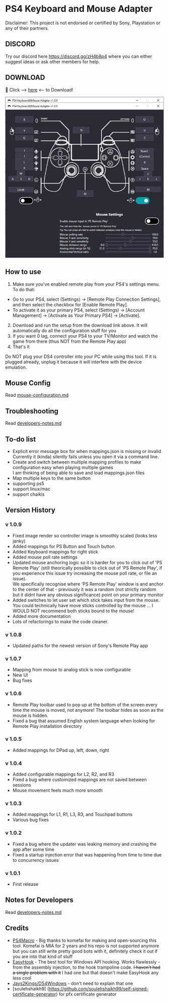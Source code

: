 # PS4 Keyboard and Mouse Adapter 
Disclaimer: This project is not endorsed or certified by Sony, Playstation or any of their partners.


## DISCORD
Try our discord here https://discord.gg/zH4b8p4 where you can either suggest ideas or ask other members for help.


## DOWNLOAD
:rocket: Click --> [here](https://github.com/starshinata/PS4-Keyboard-and-Mouse-Adapter/releases/download/1.0.7/Setup.exe) <-- to Download!

![example UI](documentation/example-ui.png)


## How to use
1. Make sure you've enabled remote play from your PS4's settings menu. To do that:
  * Go to your PS4, select (Settings) -> [Remote Play Connection Settings], and then select the checkbox for [Enable Remote Play].
  * To activate it as your primary PS4, select  (Settings) -> [Account Management] -> [Activate as Your Primary PS4] -> [Activate].
2. Download and run the setup from the download link above. It will automatically do all the configuration stuff for you
3. If you want 0 lag, connect your PS4 to your TV/Monitor and watch the game from there (thus NOT from the Remote Play app)
4. That's it 

Do NOT plug your DS4 controller into your PC while using this tool. If it is plugged already, unplug it because it will interfere with the device emulation.


## Mouse Config
Read [mouse-configuration.md](documentation/mouse-configuration.md)


## Troubleshooting
Read [developers-notes.md](documentation/troubleshooting.md)


## To-do list
* Explicit error message box for when mappings.json is missing or invalid <br> Currently it (kinda) silently fails unless you open it via a command line.
* Create and switch between multiple mapping profiles to make configuration easy when playing multiple games <br>I am thinking of  being able to save and load mappings.json files
* Map multiple keys to the same button
* supporting ps5
* support linux/mac 
* support chaikis


## Version History
### v 1.0.9
* Fixed image render so controller image is smoothly scaled (looks less janky)
* Added mappings for PS Button and Touch button
* Added Keyboard mappings for right stick
* Added mouse poll rate settings
* Updated mouse anchoring logic so it is harder for you to click out of 'PS Remote Play' (still theorically possible to click out of 'PS Remote Play', if you experience this issue try increasing the mouse poll rate, or file an issue). <br> We specifically recognise where 'PS Remote Play' window is and anchor to the center of that - previously it was a random (not strictly random but it didnt have any obvious significance) point on your primary monitor
* Added switches to let user set which stick takes input from the mouse.<br> You could technically have move sticks controlled by the mouse ... I WOULD NOT recommend both sticks bound to the mouse!
* Added more documentation
* Lots of refactorings to make the code cleaner.

### v 1.0.8
* Updated paths for the newest version of Sony's Remote Play app

### v 1.0.7
* Mapping from mouse to analog stick is now configurable
* New UI
* Bug fixes

### v 1.0.6
* Remote Play toolbar used to pop up at the bottom of the screen every time the mouse is moved, not anymore! The toolbar hides as soon as the mouse is hidden.
* Fixed a bug that assumed English system language when looking for Remote Play installation directory

### v 1.0.5
* Added mappings for DPad up, left, down, right

### v 1.0.4
* Added configurable mappings for L2, R2, and R3
* Fixed a bug where customized mappings are not saved between sessions
* Mouse movement feels much more smooth

### v 1.0.3
* Added mappings for L1, R1, L3, R3, and Touchpad buttons
* Various bug fixes

### v 1.0.2
* Fixed a bug where the updater was leaking memory and crashing the app after some time
* Fixed a startup injection error that was happening from time to time due to concurrency issues

### v 1.0.1
* First release


## Notes for Developers
Read [developers-notes.md](documentation/developers-notes.md)


## Credits

- [PS4Macro](https://github.com/komefai/PS4Macro) - Big thanks to komefai for making and open-sourcing this tool. Komefai is MIA for 2 years and his repo is not supported anymore but you can still write pretty good bots with it, definitely check it out if you are into that kind of stuff
- [EasyHook](https://easyhook.github.io) - The best tool for Windows API hooking. Works flawlessly - from the assembly injection, to the hook trampoline code. ~~I haven't had a single problem with it~~ I had one but that doesn't make EasyHook any less cool
- [Jays2Kings/DS4Windows](https://github.com/Jays2Kings/DS4Windows) - don't need to explain that one
- [soulehshaikh9] (https://github.com/soulehshaikh99/self-signed-certificate-generator) for pfx certificate generator
